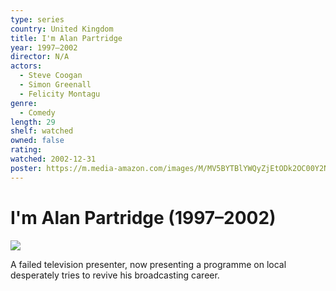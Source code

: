 ```yaml
---
type: series
country: United Kingdom
title: I'm Alan Partridge
year: 1997–2002
director: N/A
actors:
  - Steve Coogan
  - Simon Greenall
  - Felicity Montagu
genre:
  - Comedy
length: 29
shelf: watched
owned: false
rating:
watched: 2002-12-31
poster: https://m.media-amazon.com/images/M/MV5BYTBlYWQyZjEtODk2OC00Y2NlLTllMWUtMTI2OWYyZWU5OWI1XkEyXkFqcGc@._V1_SX300.jpg
---
```


# I'm Alan Partridge (1997–2002)

![](https://m.media-amazon.com/images/M/MV5BYTBlYWQyZjEtODk2OC00Y2NlLTllMWUtMTI2OWYyZWU5OWI1XkEyXkFqcGc@._V1_SX300.jpg)

A failed television presenter, now presenting a programme on local desperately tries to revive his broadcasting career.